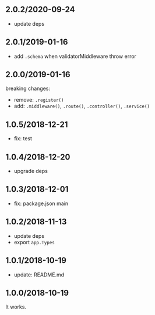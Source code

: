 ## 2.0.2/2020-09-24

- update deps

## 2.0.1/2019-01-16

- add `.schema` when validatorMiddleware throw error

## 2.0.0/2019-01-16

breaking changes:

- remove: `.register()`
- add: `.middleware()`, `.route()`, `.controller()`, `.service()`

## 1.0.5/2018-12-21

- fix: test

## 1.0.4/2018-12-20

- upgrade deps

## 1.0.3/2018-12-01

- fix: package.json main

## 1.0.2/2018-11-13

- update deps
- export `app.Types`

## 1.0.1/2018-10-19

- update: README.md

## 1.0.0/2018-10-19

It works.
